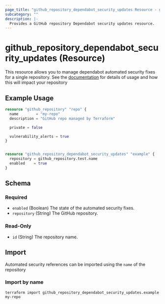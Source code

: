 ```yaml
---
page_title: "github_repository_dependabot_security_updates Resource - github"
subcategory: ""
description: |-
  Provides a GitHub repository Dependabot security updates resource.
---
```


# github_repository_dependabot_security_updates (Resource)

This resource allows you to manage dependabot automated security fixes for a single repository. See the [documentation](https://docs.github.com/en/code-security/dependabot/dependabot-security-updates/about-dependabot-security-updates) for details of usage and how this will impact your repository

## Example Usage

```terraform
resource "github_repository" "repo" {
  name        = "my-repo"
  description = "GitHub repo managed by Terraform"

  private = false

  vulnerability_alerts = true
}


resource "github_repository_dependabot_security_updates" "example" {
  repository = github_repository.test.name
  enabled    = true
}
```

<!-- schema generated by tfplugindocs -->
## Schema

### Required

- `enabled` (Boolean) The state of the automated security fixes.
- `repository` (String) The GitHub repository.

### Read-Only

- `id` (String) The repository name.

## Import

Automated security references can be imported using the `name` of the repository

### Import by name

```shell
terraform import github_repository_dependabot_security_updates.example my-repo
```
